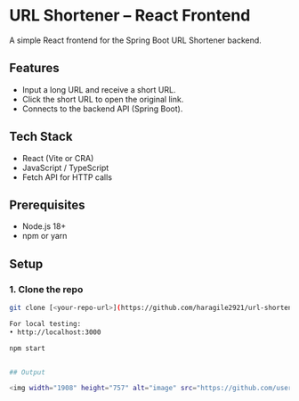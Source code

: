 # URL Shortener – React Frontend
A simple React frontend for the Spring Boot URL Shortener backend.
## Features
- Input a long URL and receive a short URL.
- Click the short URL to open the original link.
- Connects to the backend API (Spring Boot).
## Tech Stack
- React (Vite or CRA)
- JavaScript / TypeScript
- Fetch API for HTTP calls
## Prerequisites
- Node.js 18+
- npm or yarn
## Setup
### 1. Clone the repo
```bash
git clone [<your-repo-url>](https://github.com/haragile2921/url-shortener-react-app.git)

For local testing:
• http://localhost:3000

npm start   


## Output

<img width="1908" height="757" alt="image" src="https://github.com/user-attachments/assets/aabe7b4b-48bb-4e51-aea9-d5eb3b379f85" />
